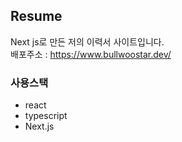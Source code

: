 ## Resume

Next js로 만든 저의 이력서 사이트입니다.<br/>
배포주소 : https://www.bullwoostar.dev/

### 사용스택

- react
- typescript
- Next.js

